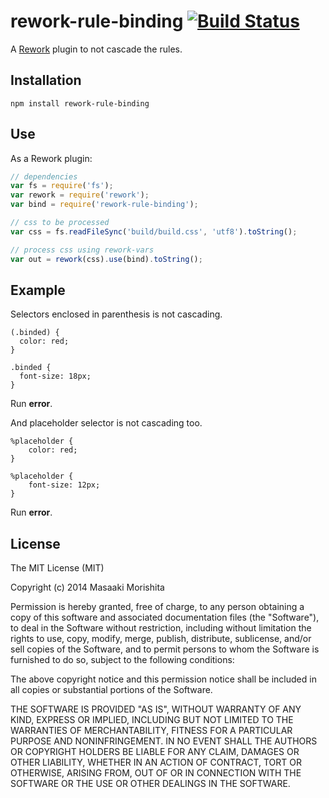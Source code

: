 # rework-rule-binding [![Build Status](https://travis-ci.org/morishitter/rework-rule-binding.png)](https://travis-ci.org/morishitter/rework-rule-binding)

A [Rework](https://github.com/reworkcss/rework) plugin to not cascade the rules.

## Installation

```
npm install rework-rule-binding
```

## Use
As a Rework plugin:

```javascript
// dependencies
var fs = require('fs');
var rework = require('rework');
var bind = require('rework-rule-binding');

// css to be processed
var css = fs.readFileSync('build/build.css', 'utf8').toString();

// process css using rework-vars
var out = rework(css).use(bind).toString();
```

## Example
Selectors enclosed in parenthesis is not cascading.

```
(.binded) {
  color: red;
}

.binded {
  font-size: 18px;
}
```
Run **error**.

And placeholder selector is not cascading too.

```
%placeholder {
    color: red;
}

%placeholder {
    font-size: 12px;
}
```

Run **error**.


## License
The MIT License (MIT)

Copyright (c) 2014 Masaaki Morishita

Permission is hereby granted, free of charge, to any person obtaining a copy
of this software and associated documentation files (the "Software"), to deal
in the Software without restriction, including without limitation the rights
to use, copy, modify, merge, publish, distribute, sublicense, and/or sell
copies of the Software, and to permit persons to whom the Software is
furnished to do so, subject to the following conditions:

The above copyright notice and this permission notice shall be included in
all copies or substantial portions of the Software.

THE SOFTWARE IS PROVIDED "AS IS", WITHOUT WARRANTY OF ANY KIND, EXPRESS OR
IMPLIED, INCLUDING BUT NOT LIMITED TO THE WARRANTIES OF MERCHANTABILITY,
FITNESS FOR A PARTICULAR PURPOSE AND NONINFRINGEMENT. IN NO EVENT SHALL THE
AUTHORS OR COPYRIGHT HOLDERS BE LIABLE FOR ANY CLAIM, DAMAGES OR OTHER
LIABILITY, WHETHER IN AN ACTION OF CONTRACT, TORT OR OTHERWISE, ARISING FROM,
OUT OF OR IN CONNECTION WITH THE SOFTWARE OR THE USE OR OTHER DEALINGS IN
THE SOFTWARE.

